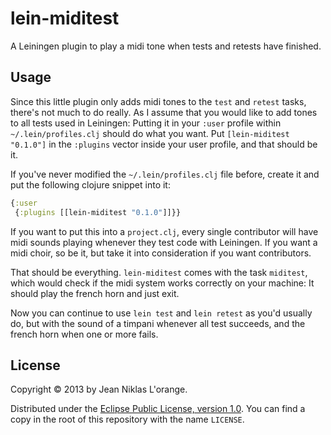 # lein-miditest

A Leiningen plugin to play a midi tone when tests and retests have finished.

## Usage

Since this little plugin only adds midi tones to the `test` and `retest` tasks,
there's not much to do really. As I assume that you would like to add tones to
all tests used in Leiningen: Putting it in your `:user` profile within
`~/.lein/profiles.clj` should do what you want. Put `[lein-miditest "0.1.0"]` in
the `:plugins` vector inside your user profile, and that should be it.

If you've never modified the `~/.lein/profiles.clj` file before, create it and
put the following clojure snippet into it:

```clj
{:user
 {:plugins [[lein-miditest "0.1.0"]]}}
```

If you want to put this into a `project.clj`, every single contributor will have
midi sounds playing whenever they test code with Leiningen. If you want a midi
choir, so be it, but take it into consideration if you want contributors.

That should be everything. `lein-miditest` comes with the task `miditest`, which
would check if the midi system works correctly on your machine: It should play
the french horn and just exit. 

Now you can continue to use `lein test` and `lein retest` as you'd usually do,
but with the sound of a timpani whenever all test succeeds, and the french horn
when one or more fails.

## License

Copyright © 2013 by Jean Niklas L'orange.

Distributed under the [Eclipse Public License, version 1.0][license]. You can
find a copy in the root of this repository with the name `LICENSE`.

[license]: http://www.eclipse.org/legal/epl-v10.html "Eclipse Public License, version 1.0"
